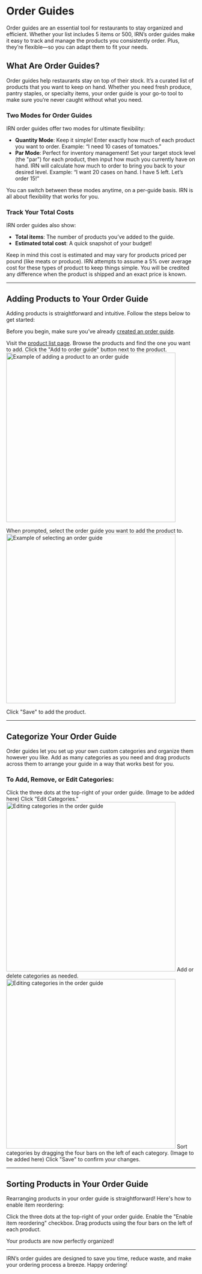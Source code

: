 # Order Guides

Order guides are an essential tool for restaurants to stay organized and efficient. Whether your list includes 5 items
or 500, IRN’s order guides make it easy to track and manage the products you consistently order. Plus, they’re
flexible—so you can adapt them to fit your needs.

## What Are Order Guides?

Order guides help restaurants stay on top of their stock. It’s a curated list of products that you want to keep on hand.
Whether you need fresh produce, pantry staples, or specialty items, your order guide is your go-to tool to make sure
you’re never caught without what you need.

### Two Modes for Order Guides

IRN order guides offer two modes for ultimate flexibility:

- **Quantity Mode**: Keep it simple! Enter exactly how much of each product you want to order. Example: “I need 10 cases
  of tomatoes.”
- **Par Mode**: Perfect for inventory management! Set your target stock level (the "par") for each product, then input
  how much you currently have on hand. IRN will calculate how much to order to bring you back to your desired level.
  Example: “I want 20 cases on hand. I have 5 left. Let’s order 15!”

You can switch between these modes anytime, on a per-guide basis. IRN is all about flexibility that works for you.

### Track Your Total Costs

IRN order guides also show:

- **Total items**: The number of products you’ve added to the guide.
- **Estimated total cost**: A quick snapshot of your budget!

<warning id="estimated-pricing">
    Keep in mind this cost is estimated and may vary for products priced per pound (like meats or produce). 
    IRN attempts to assume a 5% over average cost for these types of product to keep things simple. 
    You will be credited any difference when the product is shipped and an exact price is known.
</warning>

---

## Adding Products to Your Order Guide

Adding products is straightforward and intuitive. Follow the steps below to get started:

<procedure title="Add a Product to Your Order Guide" id="add-product-order-guide">
   <p>Before you begin, make sure you’ve already <a href="Create-an-Order-Guide.md">created an order guide</a>.</p>
   <step>Visit the <a href="https://irnworks.com/app/products">product list page</a>.</step>
   <step>Browse the products and find the one you want to add.</step>
   <step> 
      Click the "Add to order guide" button next to the product. 
      <img src="add-to-order-guide-example.png" alt="Example of adding a product to an order guide" width="450" border-effect="line"/>
   </step>

   <step>When prompted, select the order guide you want to add the product to. <img src="select-order-guide-example.png" alt="Example of selecting an order guide" width="450" border-effect="line"/></step>

   <step>Click "Save" to add the product.</step>
</procedure>

---

## Categorize Your Order Guide

Order guides let you set up your own custom categories and organize them however you like. Add as many categories as you
need and drag products across them to arrange your guide in a way that works best for you.

### To Add, Remove, or Edit Categories:

<procedure title="Manage Categories in Your Order Guide" id="manage-order-guide-categories">
   <step>Click the three dots at the top-right of your order guide. (Image to be added here)</step>
   <step>Click "Edit Categories."</step>
   <img src="edit-categories-example.png" alt="Editing categories in the order guide" width="450" border-effect="line"/>
   <step>Add or delete categories as needed.</step>
   <img src="edit-categories-example-dialog.png" alt="Editing categories in the order guide" width="450" border-effect="line"/>
   <step>Sort categories by dragging the four bars on the left of each category. (Image to be added here)</step>
   <step>Click "Save" to confirm your changes.</step>
</procedure>

---

## Sorting Products in Your Order Guide

Rearranging products in your order guide is straightforward! Here's how to enable item reordering:

<procedure title="Sort Products in Your Order Guide" id="sort-products-order-guide">
   <step>Click the three dots at the top-right of your order guide.</step>
   <step>Enable the "Enable item reordering" checkbox.</step>
   <step>Drag products using the four bars on the left of each product.</step>
   <p>Your products are now perfectly organized!</p>
</procedure>

---

IRN’s order guides are designed to save you time, reduce waste, and make your ordering process a breeze. Happy ordering!

